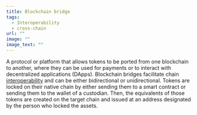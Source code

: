 ```yaml
---
title: Blockchain bridge
tags:
  - Interoperability
  - cross-chain
url: ""
image: ""
image_text: ""
---
```


A protocol or platform that allows tokens to be ported from one blockchain to another, where they can be used for payments or to interact with decentralized applications (DApps). Blockchain bridges facilitate chain [interoperability](https://www.essentialcardano.io/glossary/interoperability) and can be either bidirectional or unidirectional. Tokens are locked on their native chain by either sending them to a smart contract or sending them to the wallet of a custodian. Then, the equivalents of those tokens are created on the target chain and issued at an address designated by the person who locked the assets.
